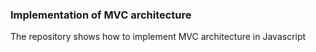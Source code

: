 ### Implementation of MVC architecture
The repository shows how to implement MVC architecture in Javascript
